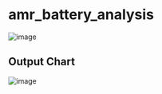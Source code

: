 # amr_battery_analysis
![image](https://github.com/user-attachments/assets/49094e5d-499f-4181-8285-bd319d744807)
## Output Chart
![image](https://github.com/user-attachments/assets/0ef307ce-bf65-41d7-81a8-f951c9593462)

